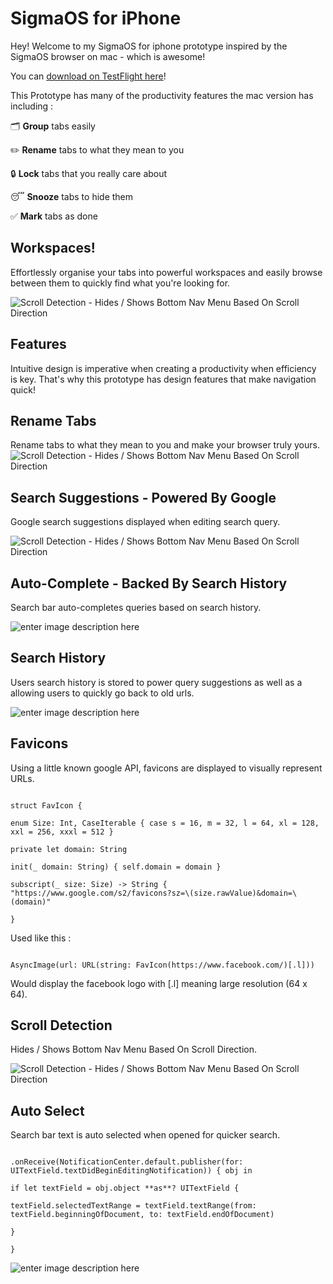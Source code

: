 # SigmaOS for iPhone

Hey! Welcome to my SigmaOS for iphone prototype inspired by the SigmaOS browser on mac - which is awesome!

You can [download on TestFlight here](https://sigmaos.com/)!
  

This Prototype has many of the productivity features the mac version has including :

🗂️ **Group** tabs easily

✏️ **Rename** tabs to what they mean to you

🔒 **Lock** tabs that you really care about

😴 **Snooze** tabs to hide them

✅ **Mark** tabs as done

  

## Workspaces!

Effortlessly organise your tabs into powerful workspaces and easily browse between them to quickly find what you're looking for.

![Scroll Detection - Hides / Shows Bottom Nav Menu Based On Scroll Direction](https://yubi.fitness/wp-content/uploads/2023/02/Simulator-Screen-Recording-iPhone-14-Pro-Max-2023-02-08-at-17.41.34_1.gif)

  

## Features

Intuitive design is imperative when creating a productivity when efficiency is key. That's why this prototype has design features that make navigation quick!

## Rename Tabs
Rename tabs to what they mean to you and make your browser truly yours.
![Scroll Detection - Hides / Shows Bottom Nav Menu Based On Scroll Direction]([https://yubi.fitness/wp-content/uploads/2023/02/Simulator-Screen-Recording-iPhone-14-Pro-Max-2023-02-08-at-17.36.37.gif](https://yubi.fitness/wp-content/uploads/2023/02/Simulator-Screen-Recording-iPhone-14-Pro-Max-2023-02-08-at-19.30.52_1.gif))

  

## Search Suggestions - Powered By Google
Google search suggestions displayed when editing search query.

![Scroll Detection - Hides / Shows Bottom Nav Menu Based On Scroll Direction](https://yubi.fitness/wp-content/uploads/2023/02/Simulator-Screen-Recording-iPhone-14-Pro-Max-2023-02-08-at-17.36.37.gif)

  

## Auto-Complete - Backed By Search History

Search bar auto-completes queries based on search history.

![enter image description here](https://yubi.fitness/wp-content/uploads/2023/02/suggestion.gif)



## Search History

Users search history is stored to power query suggestions as well as a allowing users to quickly go back to old urls.

![enter image description here](https://yubi.fitness/wp-content/uploads/2023/02/searchHistory.png)

  

## Favicons

Using a little known google API, favicons are displayed to visually represent URLs.

```

struct FavIcon {

enum Size: Int, CaseIterable { case s = 16, m = 32, l = 64, xl = 128, xxl = 256, xxxl = 512 }

private let domain: String

init(_ domain: String) { self.domain = domain }

subscript(_ size: Size) -> String { "https://www.google.com/s2/favicons?sz=\(size.rawValue)&domain=\(domain)"

}

```

Used like this :

```

AsyncImage(url: URL(string: FavIcon(https://www.facebook.com/)[.l]))

```

Would display the facebook logo with [.l] meaning large resolution (64 x 64).

  

## Scroll Detection

Hides / Shows Bottom Nav Menu Based On Scroll Direction.

  

![Scroll Detection - Hides / Shows Bottom Nav Menu Based On Scroll Direction](https://yubi.fitness/wp-content/uploads/2023/02/scrollDetection2.gif)

  

## Auto Select

Search bar text is auto selected when opened for quicker search.

```

.onReceive(NotificationCenter.default.publisher(for: UITextField.textDidBeginEditingNotification)) { obj in

if let textField = obj.object **as**? UITextField {

textField.selectedTextRange = textField.textRange(from: textField.beginningOfDocument, to: textField.endOfDocument)

}

}

```

![enter image description here](https://yubi.fitness/wp-content/uploads/2023/02/autSelect.gif)
